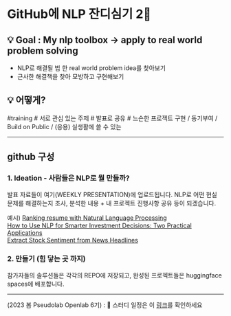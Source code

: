 
# GitHub에 NLP 잔디심기 2👋   

## 💡 Goal : My nlp toolbox → **apply** to real world problem solving

- NLP로 해결될 법 한 real world problem idea를 찾아보기
- 근사한 해결책을 찾아 모방하고 구현해보기 


## 💡 어떻게?  

\#training \# 서로 관심 있는 주제 \# 발표로 공유 \# 느슨한 프로젝트 구현 / 동기부여 / Build on Public / (응용) 실생활에 쓸 수 있는


---
## github 구성

### 1. Ideation - 사람들은 NLP로 뭘 만들까?

발표 자료들이 여기(WEEKLY PRESENTATION)에 업로드됩니다. 
NLP로 어떤 현실 문제를 해결하는지 조사, 분석한 내용 + 내 프로젝트 진행사항 공유 등이 되겠습니다. 

예시)
[Ranking resume with Natural Language Processing](https://medium.com/@cheikhgueyewane_38422/ranking-resume-with-natural-language-processing-8c4ce7dbda55)  
[How to Use NLP for Smarter Investment Decisions: Two Practical Applications](https://medium.datadriveninvestor.com/how-to-use-nlp-for-smarter-investment-decisions-two-practical-applications-514e9db528c9)   
[Extract Stock Sentiment from News Headlines](https://app.datacamp.com/learn/projects/611)  

### 2. 만들기 (힘 닿는 곳 까지)   

참가자들의 솔루션들은 각각의 REPO에 저장되고, 완성된 프로젝트들은 huggingface spaces에 배포합니다. 

--- 

(2023 봄 Pseudolab Openlab 6기) : 🔭 스터디 일정은 이 [링크](https://pseudo-lab.com/NLP-2-c5158177879c4bcab6e4106c053b44f5
)를 확인하세요   


